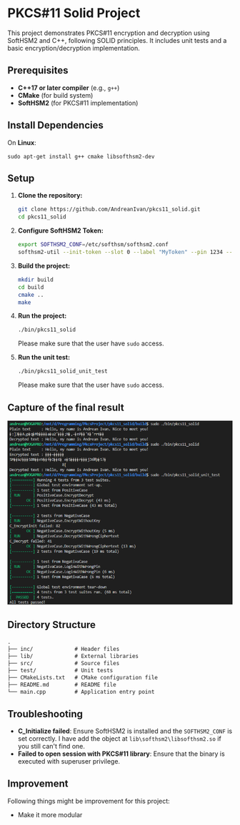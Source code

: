# PKCS#11 Solid Project

This project demonstrates PKCS#11 encryption and decryption using SoftHSM2 and C++, following SOLID principles. It includes unit tests and a basic encryption/decryption implementation.

## Prerequisites

- **C++17 or later compiler** (e.g., `g++`)
- **CMake** (for build system)
- **SoftHSM2** (for PKCS#11 implementation)

## Install Dependencies

On **Linux**:
```
sudo apt-get install g++ cmake libsofthsm2-dev
```

## Setup

1. **Clone the repository:**

   ```bash
   git clone https://github.com/AndreanIvan/pkcs11_solid.git
   cd pkcs11_solid
   ```

2. **Configure SoftHSM2 Token:**

   ```bash
   export SOFTHSM2_CONF=/etc/softhsm/softhsm2.conf
   softhsm2-util --init-token --slot 0 --label "MyToken" --pin 1234 --so-pin 0000
   ```

3. **Build the project:**

   ```bash
   mkdir build
   cd build
   cmake ..
   make
   ```

4. **Run the project:**

   ```bash
   ./bin/pkcs11_solid
   ```
   Please make sure that the user have `sudo` access.

5. **Run the unit test:**

   ```bash
   ./bin/pkcs11_solid_unit_test
   ```
   Please make sure that the user have `sudo` access.

## Capture of the final result

![Result Capture](./result_capture.png)

## Directory Structure

```
.
├── inc/             # Header files
├── lib/             # External libraries
├── src/             # Source files
├── test/            # Unit tests
├── CMakeLists.txt   # CMake configuration file
├── README.md        # README file
└── main.cpp         # Application entry point
```

## Troubleshooting

- **C_Initialize failed**: Ensure SoftHSM2 is installed and the `SOFTHSM2_CONF` is set correctly. I have add the object at `lib\softhsm2\libsofthsm2.so` if you still can't find one.
- **Failed to open session with PKCS#11 library**: Ensure that the binary is executed with superuser privilege.

## Improvement

Following things might be improvement for this project:
- Make it more modular
